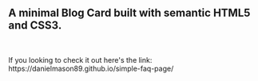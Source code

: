 ## A minimal Blog Card built with semantic HTML5 and CSS3.
<br/>
<p>If you looking to check it out here's the link: https://danielmason89.github.io/simple-faq-page/</p>
